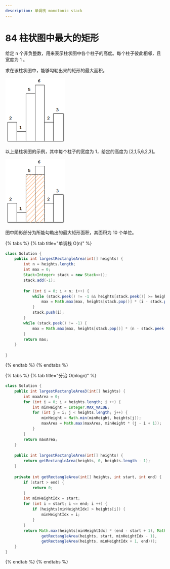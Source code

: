 ```yaml
---
description: 单调栈 monotonic stack
---
```


# 84 柱状图中最大的矩形

给定 n 个非负整数，用来表示柱状图中各个柱子的高度。每个柱子彼此相邻，且宽度为 1 。

求在该柱状图中，能够勾勒出来的矩形的最大面积。

![](../../.gitbook/assets/image%20%281%29.png)

以上是柱状图的示例，其中每个柱子的宽度为 1，给定的高度为 \[2,1,5,6,2,3\]。

![](../../.gitbook/assets/image%20%288%29.png)

图中阴影部分为所能勾勒出的最大矩形面积，其面积为 10 个单位。

{% tabs %}
{% tab title="单调栈 O\(n\)" %}
```java
class Solution {
    public int largestRectangleArea(int[] heights) {
        int n = heights.length;
        int max = 0;
        Stack<Integer> stack = new Stack<>();
        stack.add(-1);

        for (int i = 0; i < n; i++) {
            while (stack.peek() != -1 && heights[stack.peek()] >= heights[i]) {
                max = Math.max(max, heights[stack.pop()] * (i - stack.peek() - 1));
            }
            stack.push(i);
        }
        while (stack.peek() != -1) {
            max = Math.max(max, heights[stack.pop()] * (n - stack.peek() - 1));
        }
        return max;
    }

}
```
{% endtab %}
{% endtabs %}

{% tabs %}
{% tab title="分治 O\(nlogn\)" %}
```java
class Solution {
    public int largestRectangleArea3(int[] heights) {
        int maxArea = 0;
        for (int i = 0; i < heights.length; i ++) {
            int minHeight = Integer.MAX_VALUE;
            for (int j = i; j < heights.length; j++) {
                minHeight = Math.min(minHeight, heights[j]);
                maxArea = Math.max(maxArea, minHeight * (j - i + 1));
            }
        }
        return maxArea;
    }

    public int largestRectangleArea(int[] heights) {
        return getRectangleArea(heights, 0, heights.length - 1);
    }

    private int getRectangleArea(int[] heights, int start, int end) {
        if (start > end) {
            return 0;
        }
        int minHeightIdx = start;
        for (int i = start; i <= end; i ++) {
            if (heights[minHeightIdx] > heights[i]) {
                minHeightIdx = i;
            }
        }
        return Math.max(heights[minHeightIdx] * (end - start + 1), Math.max( 
                getRectangleArea(heights, start, minHeightIdx - 1), 
                getRectangleArea(heights, minHeightIdx + 1, end)));
    }
}
```
{% endtab %}
{% endtabs %}

